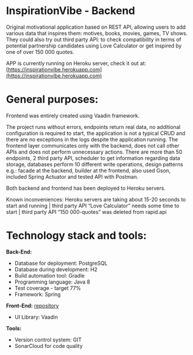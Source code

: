 # InspirationVibe - Backend
Original motivational application based on REST API, allowing users to add various data that inspires them: motives, books, movies, games, TV shows. They could also try out third party API: to check compatibility in terms of potential partnership candidates using Love Calculator or get inspired by one of over 150 000 quotes.

APP is currently running on Heroku server, check it out at:
[https://inspirationvibe.herokuapp.com](https://inspirationvibe.herokuapp.com)

# General purposes:
Frontend was entirely created using Vaadin framework.

The project runs without errors, endpoints return real data, no additional configuration is required to start, the application is not a typical CRUD and there are no exceptions in the logs despite the application running. The frontend layer communicates only with the backend, does not call other APIs and does not perform unnecessary actions. There are more than 50 endpoints, 2 third party API, scheduler to get information regarding data storage, databases perform 10 different write operations, design patterns e.g.: facade at the backend, builder at the frontend, also used Gson, included Spring Actuator and tested API with Postman.

Both backend and frontend has been deployed to Heroku servers.

Known inconveniences: Heroku servers are taking about 15-20 seconds to start and running | third party API “Love Calculator” needs some time to start | third party API “150 000-quotes” was deleted from rapid.api

# Technology stack and tools:
**Back-End:**
- Database for deployment: PostgreSQL
- Database during development: H2
- Build automation tool: Gradle
- Programming language: Java 8
- Test coverage - target 77%
- Framework: Spring

**Front-End:** [repository](https://github.com/ganzes/eprojectkfrontend)
* UI Library: Vaadin

**Tools:**
* Version control system: GIT
* SonarCloud for code quality